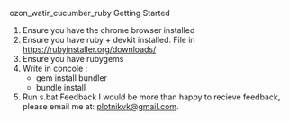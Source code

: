 ozon_watir_cucumber_ruby
Getting Started
  1. Ensure you have the chrome browser installed
  3. Ensure you have ruby + devkit installed. File in https://rubyinstaller.org/downloads/
  4. Ensure you have rubygems
  5. Write in concole :
     - gem install bundler
     - bundle install
  5. Run s.bat
Feedback
I would be more than happy to recieve feedback, please email me at: plotnikvk@gmail.com.